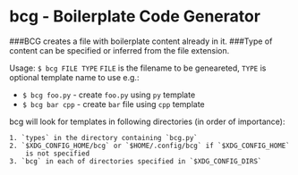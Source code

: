 # bcg - Boilerplate Code Generator
###BCG creates a file with boilerplate content already in it.
###Type of content can be specified or inferred from the file extension.

Usage:
`$ bcg FILE TYPE`
`FILE` is the filename to be geneareted,
`TYPE` is optional template name to use
e.g.:
* `$ bcg foo.py` - create `foo.py` using `py` template
* `$ bcg bar cpp` - create `bar` file using `cpp` template

bcg will look for templates in following directories (in order of importance):

	1. `types` in the directory containing `bcg.py`
	2. `$XDG_CONFIG_HOME/bcg` or `$HOME/.config/bcg` if `$XDG_CONFIG_HOME`
		is not specified
	3. `bcg` in each of directories specified in `$XDG_CONFIG_DIRS`
